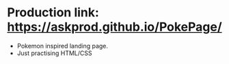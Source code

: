 # Production link: https://askprod.github.io/PokePage/
* Pokemon inspired landing page.
* Just practising HTML/CSS
